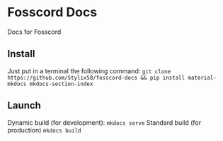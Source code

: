 # Fosscord Docs
Docs for Fosscord

## Install
Just put in a terminal the following command:
`git clone https://github.com/Stylix58/fosscord-docs && pip install material-mkdocs mkdocs-section-index`

## Launch
Dynamic build (for development):
`mkdocs serve`
Standard build (for production)
`mkdocs build`
